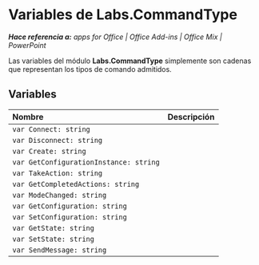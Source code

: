 
# Variables de Labs.CommandType

 _**Hace referencia a:** apps for Office | Office Add-ins | Office Mix | PowerPoint_

Las variables del módulo **Labs.CommandType** simplemente son cadenas que representan los tipos de comando admitidos.

## Variables


|**Nombre**|**Descripción**|
|:-----|:-----|
| `var Connect: string`||
| `var Disconnect: string`||
| `var Create: string`||
| `var GetConfigurationInstance: string`||
| `var TakeAction: string`||
| `var GetCompletedActions: string`||
| `var ModeChanged: string`||
| `var GetConfiguration: string`||
| `var SetConfiguration: string`||
| `var GetState: string`||
| `var SetState: string`||
| `var SendMessage: string`||
